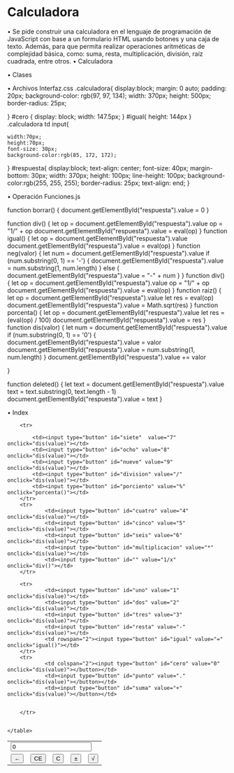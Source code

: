 # Calculadora
•	Se pide construir una calculadora en el lenguaje de programación de JavaScript con base a un formulario HTML usando botones y una caja de texto. Además, para que permita realizar operaciones aritméticas de complejidad básica, como: suma, resta, multiplicación, división, raíz cuadrada, entre otros. 
•	Calculadora
 

•	Clases
 
•	Archivos Interfaz.css
.calculadora{
    display:block;
    margin: 0 auto;
    padding: 20px;
    background-color: rgb(97, 97, 134);
    width: 370px;
    height: 500px;
    border-radius: 25px;

}
#cero {
    display: block;
    width: 147.5px;
}
#igual{
    height: 144px
}
.calculadora td input{
  
    width:70px;
    height:70px;
    font-size: 30px;
    background-color:rgb(85, 172, 172); 
}
#respuesta{
    display:block;
    text-align: center;
    font-size: 40px;
    margin-bottom: 30px;
    width: 370px;
    height: 100px;
    line-height: 100px;
    background-color:rgb(255, 255, 255);
    border-radius: 25px;
    text-align: end;
}

•	Operación Funciones.js

function borrar() {
    document.getElementById("respuesta").value = 0
}

function div() {
    let op = document.getElementById("respuesta").value
    op = "1/" + op
    document.getElementById("respuesta").value = eval(op)
}
function igual() {
    let op = document.getElementById("respuesta").value
    document.getElementById("respuesta").value = eval(op)
}
function neg(valor) {
    let num = document.getElementById("respuesta").value
    if (num.substring(0, 1) == '-') {
        document.getElementById("respuesta").value = num.substring(1, num.length)
    } else {
        document.getElementById("respuesta").value = "-" + num
    }
}
function div() {
    let op = document.getElementById("respuesta").value
    op = "1/" + op
    document.getElementById("respuesta").value = eval(op)
}
function raiz() {
    let op = document.getElementById("respuesta").value
    let res = eval(op)
    document.getElementById("respuesta").value = Math.sqrt(res)
}
function porcenta() {
    let op = document.getElementById("respuesta").value
    let res = (eval(op) / 100)
    document.getElementById("respuesta").value = res
}
function dis(valor) {
    let num = document.getElementById("respuesta").value
    if (num.substring(0, 1) == '0') {
        document.getElementById("respuesta").value = valor
        document.getElementById("respuesta").value = num.substring(1, num.length)
    }
    document.getElementById("respuesta").value += valor

}

function deleted() {
    let text = document.getElementById("respuesta").value
    text = text.substring(0, text.length - 1)
    document.getElementById("respuesta").value = text
}


•	Index
<!DOCTYPE html>
<html lang="es">
<head>
    <meta charset="UTF-8">
    <meta name="viewport" content="width=device-width, initial-scale=1.0">
    <meta http-equiv="X-UA-Compatible" content="ie=edge">
    <link rel="stylesheet" href="Archivos/interfaz.css">
    <script src="Operacion/funciones.js"></script>
    <title>Calculadora</title>
</head>
<body onload="init();">
    <table class="calculadora">
        <tr>
            <td colspan="5"><input type="text" id="respuesta" value="0"></td>
        </tr>
        <tr>
            <td><input type="button" id="rest" value="&larr;" onclick="deleted()"></td> 
            <td><input type="button" id="ce" value="CE" onclick="borrar()"></td> 
            <td><input type="button" id="c" value="C" onclick="borrar()"></td> 
            <td><input type="button" id="btn+-" value="±" onclick="neg(true)"></td> 
            <td><input type="button" id="raiz" value="√" onclick="raiz()"></td> 
        </tr>

        <tr>
            
            <td><input type="button" id="siete"  value="7" onclick="dis(value)"></td>
            <td><input type="button" id="ocho" value="8" onclick="dis(value)"></td>
            <td><input type="button" id="nueve" value="9" onclick="dis(value)"></td>
            <td><input type="button" id="division" value="/" onclick="dis(value)"></td>
            <td><input type="button" id="porciento" value="%" onclick="porcenta()"></td>
        </tr>
        <tr>
                <td><input type="button" id="cuatro" value="4" onclick="dis(value)"></td>
                <td><input type="button" id="cinco" value="5" onclick="dis(value)"></td>
                <td><input type="button" id="seis" value="6" onclick="dis(value)"></td>
                <td><input type="button" id="multiplicacion" value="*" onclick="dis(value)"></td>
                <td><input type="button" id="" value="1/x" onclick="div()"></td>
        </tr>
         
        <tr>
                <td><input type="button" id="uno" value="1" onclick="dis(value)"></td>
                <td><input type="button" id="dos" value="2" onclick="dis(value)"></td>
                <td><input type="button" id="tres" value="3" onclick="dis(value)"></td>
                <td><input type="button" id="resta" value="-" onclick="dis(value)"></td>
                <td rowspan="2"><input type="button" id="igual" value="=" onclick="igual()"></td>
        </tr>
        <tr>
                <td colspan="2"><input type="button" id="cero" value="0" onclick="dis(value)"></button></td>
                <td><input type="button" id="punto" value="." onclick="dis(value)"></button></td>
                <td><input type="button" id="suma" value="+" onclick="dis(value)"></button></td>
                
                
        </tr>


    </table>

</body>
</html>

